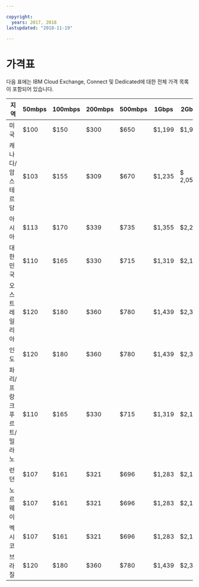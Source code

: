```yaml
---

copyright:
  years: 2017, 2018
lastupdated: "2018-11-19"

---
```


# 가격표

다음 표에는 IBM Cloud Exchange, Connect 및 Dedicated에 대한 전체 가격 목록이 포함되어 있습니다.

|지역 |50mbps |100mbps |200mbps |500mbps |1Gbps |2Gbps |5Gbps | 10Gbps |
|----|----|----|----|----|----|----|----|----|
|미국 |$100 |$150 |$300 |$650 |$1,199 |$1,999 |$3,750 | $4,999 |
|캐나다/암스테르담 |$103 |$155 |$309 |$670 |$1,235 |$ 2,059 |$3,863 | $5,149 |
|아시아 |$113 |$170 |$339 |$735 |$1,355 |$2,259 |$4,238 | $5,649 |
|대한민국 |$110 |$165 |$330 |$715 |$1,319 |$2,199 |$4,125 | $5,499 |
|오스트레일리아 |$120 |$180 |$360 |$780 |$1,439 |$2,399 |$4,500| $5,999 |
|인도 |$120 |$180 |$360 |$780 |$1,439 |$2,399 |$4,500| $5,999 |
|파리/프랑크푸르트/밀라노 |$110 |$165 |$330 |$715 |$1,319 |$2,199 |$4,125 | $5,499 |
|런던 |$107 |$161 |$321 |$696 |$1,283 |$2,139 |$4,013 | $5,349 |
|노르웨이 |$107 |$161 |$321 |$696 |$1,283 |$2,139 |$4,013 | $5,349 |
|멕시코|$107 |$161 |$321 |$696 |$1,283 |$2,139 |$4,013 | $5,349 |
|브라질 |$120 |$180 |$360 |$780 |$1,439 |$2,399 |$4,500| $5,999 |
